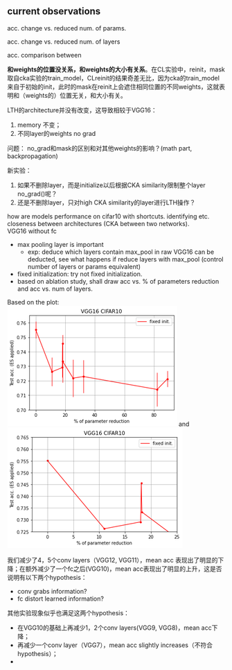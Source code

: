 ## current observations
acc. change vs. reduced num. of params.

acc. change vs. reduced num. of layers

acc. comparison between 

**和weights的位置没关系，和weights的大小有关系**。在CL实验中，reinit，mask取自cka实验的train_model，CLreinit的结果奇差无比，因为cka的train_model来自于初始的init，此时的mask在reinit上会遮住相同位置的不同weights，这就表明和（weights的）位置无关，和大小有关。


LTH的architecture并没有改变，这导致相较于VGG16：
1. memory 不变；
2. 不同layer的weights no grad

问题： no_grad和mask的区别和对其他weights的影响？(math part, backpropagation)

新实验：
1. 如果不删除layer，而是initialize以后根据CKA similarity限制整个layer no_grad()呢？
2. 还是不删除layer，只对high CKA similarity的layer进行LTH操作？

how are models performance on cifar10 with shortcuts. identifying etc.<br>
closeness between architectures (CKA between two networks).<br>
VGG16 without fc<br>

- max pooling layer is important
    - exp: deduce which layers contain max_pool in raw VGG16 can be deducted, see what happens if reduce layers with max_pool (control number of layers or params equivalent)
- fixed initialization: try not fixed initialization. 
- based on ablation study, shall draw acc vs. % of parameters reduction and acc vs. num of layers.

Based on the plot:<br>
![acc_vs_percent_removal](acc_percent_param.png) and <br>
![u_shape](U.png) <br>

我们减少了4，5个conv layers（VGG12, VGG11），mean acc 表现出了明显的下降；在额外减少了一个fc之后(VGG10)，mean acc表现出了明显的上升，这是否说明有以下两个hypothesis：
- conv grabs information?
- fc distort learned information?

其他实验现象似乎也满足这两个hypothesis：
- 在VGG10的基础上再减少1，2个conv layers(VGG9, VGG8)，mean acc下降；
- 再减少一个conv layer（VGG7），mean acc slightly increases（不符合hypothesis）；
- 
